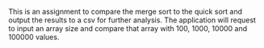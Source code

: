 This is an assignment to compare the merge sort to the quick sort and output the results to a csv for further analysis.  The application will request to input an array size and compare that array with 100, 1000, 10000 and 100000 values.  
